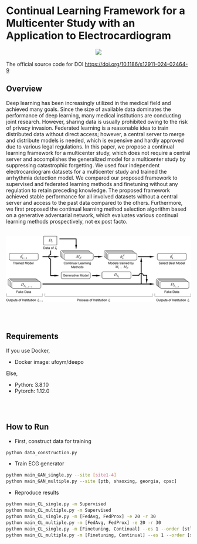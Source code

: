 # Continual Learning Framework for a Multicenter Study with an Application to Electrocardiogram

<p align="center"><img src="https://img.shields.io/badge/Pytorch-EE4C2C?style=flat&logo=TypeScript&logoColor=white"/></p>

The official source code for DOI https://doi.org/10.1186/s12911-024-02464-9

## Overview
Deep learning has been increasingly utilized in the medical field and achieved many goals. Since the size of available data dominates the performance of deep learning, many medical institutions are conducting joint research. However, sharing data is usually prohibited owing to the risk of privacy invasion. Federated learning is a reasonable idea to train distributed data without direct access; however, a central server to merge and distribute models is needed, which is expensive and hardly approved due to various legal regulations. In this paper, we propose a continual learning framework for a multicenter study, which does not require a central server and accomplishes the generalized model for a multicenter study by suppressing catastrophic forgetting. We used four independent electrocardiogram datasets for a multicenter study and trained the arrhythmia detection model. We compared our proposed framework to supervised and federated learning methods and finetuning without any regulation to retain preceding knowledge. The proposed framework achieved stable performance for all involved datasets without a central server and access to the past data compared to the others. Furthermore, we first proposed the continual learning method selection algorithm based on a generative adversarial network, which evaluates various continual learning methods prospectively, not ex post facto.
<br/>
<br/>
<p align="center"><img src="img/overview.png" width="800px"/></p>
<br/>
<br/>

## Requirements
If you use Docker,
- Docker image: ufoym/deepo

Else,
- Python: 3.8.10
- Pytorch: 1.12.0
<br/>
<br/>

## How to Run
- First, construct data for training
```bash
python data_construction.py
```

- Train ECG generator
```bash
python main_GAN_single.py --site [site1-4]
python main_GAN_multiple.py --site [ptb, shaoxing, georgia, cpsc]
```

- Reproduce results
```bash
python main_CL_single.py -m Supervised
python main_CL_multiple.py -m Supervised
python main_CL_single.py -m [FedAvg, FedProx] -e 20 -r 30
python main_CL_multiple.py -m [FedAvg, FedProx] -e 20 -r 30
python main_CL_single.py -m [Finetuning, Continual] --es 1 --order [stl, lts]
python main_CL_multiple.py -m [Finetuning, Continual] --es 1 --order [stl, lts]
```


